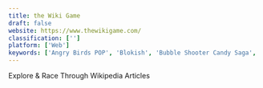 ```yaml
---
title: the Wiki Game
draft: false 
website: https://www.thewikigame.com/
classification: ['']
platform: ['Web']
keywords: ['Angry Birds POP', 'Blokish', 'Bubble Shooter Candy Saga', 'Bubble Shooter Mania HD', 'Bubble Witch Saga', 'FightCode', 'Friv', 'Frozen Bubble', 'Human Resource Machine', 'Nonograms Katana', 'Samorost', 'Two Dots', 'Unmechanical', 'WIKIPATHS', 'WikiQuiz', 'Wikispeedia']
---
```

Explore & Race Through Wikipedia Articles